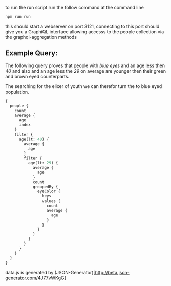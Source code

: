 
to run the run script run the follow command at the command line 

```npm run run```

this should start a webserver on port 3121, connecting to this port should give you a GraphiQL interface allowing accesss to the people collection via the graphql-aggregation methods

## Example Query:

The following query proves that people with _blue eyes_ and an age less then _40_ and also and an age less the _29_ on average are younger then their green and brown eyed counterparts. 

The searching for the elixer of youth we can therefor turn the to blue eyed population.

```graphql
{
  people {
    count
    average {
      age
      index
    }
    filter {
      age(lt: 40) {
        average {
          age
        }
        filter {
          age(lt: 29) {
            average {
              age
            }
            count
            groupedBy {
              eyeColor {
                keys
                values {
                  count
                  average {
                    age
                  }
                }
              }
            }
          }
        }
      }
    }
  }
}

```
data.js is generated by (JSON-Generator)[http://beta.json-generator.com/4J77vWKgG]
